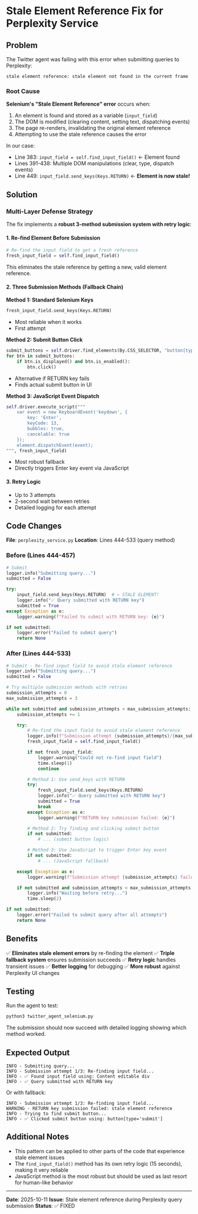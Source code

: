# Stale Element Reference Fix for Perplexity Service

## Problem

The Twitter agent was failing with this error when submitting queries to Perplexity:

```
stale element reference: stale element not found in the current frame
```

### Root Cause

**Selenium's "Stale Element Reference" error** occurs when:

1. An element is found and stored as a variable (`input_field`)
2. The DOM is modified (clearing content, setting text, dispatching events)
3. The page re-renders, invalidating the original element reference
4. Attempting to use the stale reference causes the error

In our case:
- Line 383: `input_field = self.find_input_field()` ← Element found
- Lines 391-438: Multiple DOM manipulations (clear, type, dispatch events)
- Line 449: `input_field.send_keys(Keys.RETURN)` ← **Element is now stale!**

## Solution

### Multi-Layer Defense Strategy

The fix implements a **robust 3-method submission system with retry logic**:

#### 1. Re-find Element Before Submission
```python
# Re-find the input field to get a fresh reference
fresh_input_field = self.find_input_field()
```

This eliminates the stale reference by getting a new, valid element reference.

#### 2. Three Submission Methods (Fallback Chain)

**Method 1: Standard Selenium Keys**
```python
fresh_input_field.send_keys(Keys.RETURN)
```
- Most reliable when it works
- First attempt

**Method 2: Submit Button Click**
```python
submit_buttons = self.driver.find_elements(By.CSS_SELECTOR, "button[type='submit']")
for btn in submit_buttons:
    if btn.is_displayed() and btn.is_enabled():
        btn.click()
```
- Alternative if RETURN key fails
- Finds actual submit button in UI

**Method 3: JavaScript Event Dispatch**
```python
self.driver.execute_script("""
    var event = new KeyboardEvent('keydown', {
        key: 'Enter',
        keyCode: 13,
        bubbles: true,
        cancelable: true
    });
    element.dispatchEvent(event);
""", fresh_input_field)
```
- Most robust fallback
- Directly triggers Enter key event via JavaScript

#### 3. Retry Logic
- Up to 3 attempts
- 2-second wait between retries
- Detailed logging for each attempt

## Code Changes

**File**: `perplexity_service.py`
**Location**: Lines 444-533 (query method)

### Before (Lines 444-457)
```python
# Submit
logger.info("Submitting query...")
submitted = False

try:
    input_field.send_keys(Keys.RETURN)  # ← STALE ELEMENT!
    logger.info("✅ Query submitted with RETURN key")
    submitted = True
except Exception as e:
    logger.warning(f"Failed to submit with RETURN key: {e}")

if not submitted:
    logger.error("Failed to submit query")
    return None
```

### After (Lines 444-533)
```python
# Submit - Re-find input field to avoid stale element reference
logger.info("Submitting query...")
submitted = False

# Try multiple submission methods with retries
submission_attempts = 0
max_submission_attempts = 3

while not submitted and submission_attempts < max_submission_attempts:
    submission_attempts += 1

    try:
        # Re-find the input field to avoid stale element reference
        logger.info(f"Submission attempt {submission_attempts}/{max_submission_attempts}: Re-finding input field...")
        fresh_input_field = self.find_input_field()

        if not fresh_input_field:
            logger.warning("Could not re-find input field")
            time.sleep(1)
            continue

        # Method 1: Use send_keys with RETURN
        try:
            fresh_input_field.send_keys(Keys.RETURN)
            logger.info("✅ Query submitted with RETURN key")
            submitted = True
            break
        except Exception as e:
            logger.warning(f"RETURN key submission failed: {e}")

        # Method 2: Try finding and clicking submit button
        if not submitted:
            # ... (submit button logic)

        # Method 3: Use JavaScript to trigger Enter key event
        if not submitted:
            # ... (JavaScript fallback)

    except Exception as e:
        logger.warning(f"Submission attempt {submission_attempts} failed: {e}")

    if not submitted and submission_attempts < max_submission_attempts:
        logger.info("Waiting before retry...")
        time.sleep(2)

if not submitted:
    logger.error("Failed to submit query after all attempts")
    return None
```

## Benefits

✅ **Eliminates stale element errors** by re-finding the element
✅ **Triple fallback system** ensures submission succeeds
✅ **Retry logic** handles transient issues
✅ **Better logging** for debugging
✅ **More robust** against Perplexity UI changes

## Testing

Run the agent to test:

```bash
python3 twitter_agent_selenium.py
```

The submission should now succeed with detailed logging showing which method worked.

## Expected Output

```
INFO - Submitting query...
INFO - Submission attempt 1/3: Re-finding input field...
INFO - ✅ Found input field using: Content editable div
INFO - ✅ Query submitted with RETURN key
```

Or with fallback:

```
INFO - Submission attempt 1/3: Re-finding input field...
WARNING - RETURN key submission failed: stale element reference
INFO - Trying to find submit button...
INFO - ✅ Clicked submit button using: button[type='submit']
```

## Additional Notes

- This pattern can be applied to other parts of the code that experience stale element issues
- The `find_input_field()` method has its own retry logic (15 seconds), making it very reliable
- JavaScript method is the most robust but should be used as last resort for human-like behavior

---

**Date**: 2025-10-11
**Issue**: Stale element reference during Perplexity query submission
**Status**: ✅ FIXED
